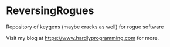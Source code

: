 # ReversingRogues
Repository of keygens (maybe cracks as well) for rogue software

Visit my blog at https://www.hardlyprogramming.com for more.
